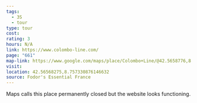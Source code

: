 ```yaml
---
tags:
  - 3S
  - tour
type: tour
cost: 
rating: 3
hours: N/A
link: https://www.colombo-line.com/
page: "661"
map-link: https://www.google.com/maps/place/Colombo+Line/@42.5658776,8.7551073,17z/data=!4m10!1m2!2m1!1sColombo+Line+Cruises!3m6!1s0x12d0eb6379af7917:0x422bbcf6064a49c6!8m2!3d42.5658737!4d8.7576822!15sChRDb2xvbWJvIExpbmUgQ3J1aXNlc5IBEGJvYXRfdG91cl9hZ2VuY3ngAQA!16s%2Fg%2F1vs3101h?entry=ttu&g_ep=EgoyMDI0MTAwOC4wIKXMDSoASAFQAw%3D%3D
visit: 
location: 42.56568275,8.757330876146632
source: Fodor's Essential France
---
```

Maps calls this place permanently closed but the website looks functioning.